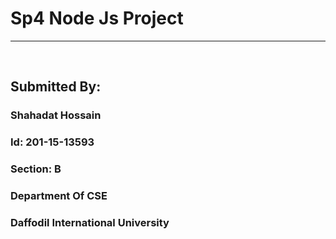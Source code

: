 # Sp4 Node Js Project
<hr>
<br>

## Submitted By:
  ### Shahadat Hossain  
  ### Id: 201-15-13593 
  ### Section: B  
  ### Department Of CSE  
  ### Daffodil International University




